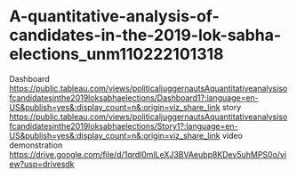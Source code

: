 # A-quantitative-analysis-of-candidates-in-the-2019-lok-sabha-elections_unm110222101318
Dashboard https://public.tableau.com/views/politicaljuggernautsAquantitativeanalysisofcandidatesinthe2019loksabhaelections/Dashboard1?:language=en-US&publish=yes&:display_count=n&:origin=viz_share_link
story https://public.tableau.com/views/politicaljuggernautsAquantitativeanalysisofcandidatesinthe2019loksabhaelections/Story1?:language=en-US&publish=yes&:display_count=n&:origin=viz_share_link
video demonstration https://drive.google.com/file/d/1qrdl0mlLeXJ3BVAeubp8KDev5uhMPS0o/view?usp=drivesdk
